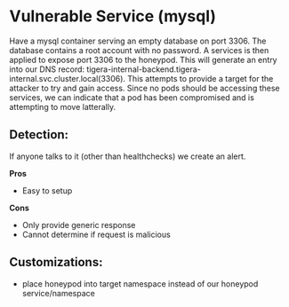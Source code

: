 # Vulnerable Service (mysql)

Have a mysql container serving an empty database on port 3306. The database contains a root account with no password. A services is then applied to expose port 3306 to the honeypod. This will generate an entry into our DNS record: tigera-internal-backend.tigera-internal.svc.cluster.local(3306). This attempts to provide a target for the attacker to try and gain access. Since no pods should be accessing these services, we can indicate that a pod has been compromised and is attempting to move latterally.

## Detection:
If anyone talks to it (other than healthchecks) we create an alert. 

**Pros**
* Easy to setup 

**Cons** 
* Only provide generic response
* Cannot determine if request is malicious


## Customizations:
* place honeypod into target namespace instead of our honeypod service/namespace


